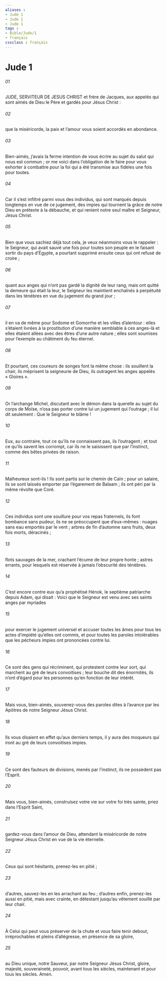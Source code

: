 ```yaml
---
aliases : 
- Jude 1
- Jude 1
- Jude 1
tags : 
- Bible/Jude/1
- français
cssclass : français
---
```


# Jude 1

###### 01
JUDE, SERVITEUR DE JESUS CHRIST
et frère de Jacques,
aux appelés qui sont aimés de Dieu le Père
et gardés pour Jésus Christ :
###### 02
que la miséricorde, la paix et l’amour
vous soient accordés en abondance.
###### 03
Bien-aimés, j’avais la ferme intention de vous écrire au sujet du salut qui nous est commun ; or me voici dans l’obligation de le faire pour vous exhorter à combattre pour la foi qui a été transmise aux fidèles une fois pour toutes.
###### 04
Car il s’est infiltré parmi vous des individus, qui sont marqués depuis longtemps en vue de ce jugement, des impies qui tournent la grâce de notre Dieu en prétexte à la débauche, et qui renient notre seul maître et Seigneur, Jésus Christ.
###### 05
Bien que vous sachiez déjà tout cela, je veux néanmoins vous le rappeler : le Seigneur, qui avait sauvé une fois pour toutes son peuple en le faisant sortir du pays d’Égypte, a pourtant supprimé ensuite ceux qui ont refusé de croire ;
###### 06
quant aux anges qui n’ont pas gardé la dignité de leur rang, mais ont quitté la demeure qui était la leur, le Seigneur les maintient enchaînés à perpétuité dans les ténèbres en vue du jugement du grand jour ;
###### 07
il en va de même pour Sodome et Gomorrhe et les villes d’alentour : elles s’étaient livrées à la prostitution d’une manière semblable à ces anges-là et elles étaient allées avec des êtres d’une autre nature ; elles sont soumises pour l’exemple au châtiment du feu éternel.
###### 08
Et pourtant, ces coureurs de songes font la même chose : ils souillent la chair, ils méprisent la seigneurie de Dieu, ils outragent les anges appelés « Gloires ».
###### 09
Or l’archange Michel, discutant avec le démon dans la querelle au sujet du corps de Moïse, n’osa pas porter contre lui un jugement qui l’outrage ; il lui dit seulement : Que le Seigneur te blâme !
###### 10
Eux, au contraire, tout ce qu’ils ne connaissent pas, ils l’outragent ; et tout ce qu’ils savent les corrompt, car ils ne le saisissent que par l’instinct, comme des bêtes privées de raison.
###### 11
Malheureux sont-ils ! Ils sont partis sur le chemin de Caïn ; pour un salaire, ils se sont laissés emporter par l’égarement de Balaam ; ils ont péri par la même révolte que Coré.
###### 12
Ces individus sont une souillure pour vos repas fraternels, ils font bombance sans pudeur, ils ne se préoccupent que d’eux-mêmes : nuages sans eau emportés par le vent ; arbres de fin d’automne sans fruits, deux fois morts, déracinés ;
###### 13
flots sauvages de la mer, crachant l’écume de leur propre honte ; astres errants, pour lesquels est réservée à jamais l’obscurité des ténèbres.
###### 14
C’est encore contre eux qu’a prophétisé Hénok, le septième patriarche depuis Adam, qui disait : Voici que le Seigneur est venu avec ses saints anges par myriades
###### 15
pour exercer le jugement universel et accuser toutes les âmes pour tous les actes d’impiété qu’elles ont commis, et pour toutes les paroles intolérables que les pécheurs impies ont prononcées contre lui.
###### 16
Ce sont des gens qui récriminent, qui protestent contre leur sort, qui marchent au gré de leurs convoitises ; leur bouche dit des énormités, ils n’ont d’égard pour les personnes qu’en fonction de leur intérêt.
###### 17
Mais vous, bien-aimés, souvenez-vous des paroles dites à l’avance par les Apôtres de notre Seigneur Jésus Christ.
###### 18
Ils vous disaient en effet qu’aux derniers temps, il y aura des moqueurs qui iront au gré de leurs convoitises impies.
###### 19
Ce sont des fauteurs de divisions, menés par l’instinct, ils ne possèdent pas l’Esprit.
###### 20
Mais vous, bien-aimés, construisez votre vie sur votre foi très sainte, priez dans l’Esprit Saint,
###### 21
gardez-vous dans l’amour de Dieu, attendant la miséricorde de notre Seigneur Jésus Christ en vue de la vie éternelle.
###### 22
Ceux qui sont hésitants, prenez-les en pitié ;
###### 23
d’autres, sauvez-les en les arrachant au feu ; d’autres enfin, prenez-les aussi en pitié, mais avec crainte, en détestant jusqu’au vêtement souillé par leur chair.
###### 24
À Celui qui peut vous préserver de la chute
et vous faire tenir debout,
irréprochables et pleins d’allégresse,
en présence de sa gloire,
###### 25
au Dieu unique, notre Sauveur,
par notre Seigneur Jésus Christ,
gloire, majesté, souveraineté, pouvoir,
avant tous les siècles,
maintenant et pour tous les siècles.
Amen.
